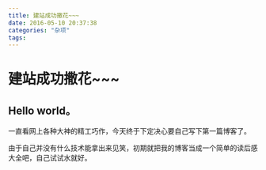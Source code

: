 ```yaml
---
title: 建站成功撒花~~~
date: 2016-05-10 20:37:38
categories: "杂项"
tags:
---
```

建站成功撒花~~~
======

Hello world。
------

一直看网上各种大神的精工巧作，今天终于下定决心要自己写下第一篇博客了。

由于自己并没有什么技术能拿出来见笑，初期就把我的博客当成一个简单的读后感大全吧，自己试试水就好。
